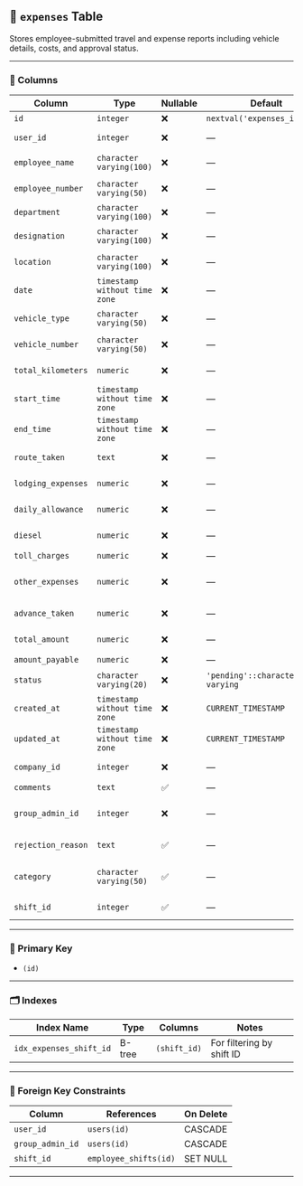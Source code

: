 ## 💸 `expenses` Table

Stores employee-submitted travel and expense reports including vehicle details, costs, and approval status.

---

### 🧱 Columns

| Column              | Type                           | Nullable | Default                                | Description                                      |
|---------------------|--------------------------------|----------|----------------------------------------|--------------------------------------------------|
| `id`                | `integer`                      | ❌       | `nextval('expenses_id_seq')`           | Primary key                                      |
| `user_id`           | `integer`                      | ❌       | —                                      | References `users(id)`                          |
| `employee_name`     | `character varying(100)`       | ❌       | —                                      | Name of the employee                            |
| `employee_number`   | `character varying(50)`        | ❌       | —                                      | Unique employee identifier                      |
| `department`        | `character varying(100)`       | ❌       | —                                      | Department name                                 |
| `designation`       | `character varying(100)`       | ❌       | —                                      | Employee's designation                          |
| `location`          | `character varying(100)`       | ❌       | —                                      | Work or travel location                         |
| `date`              | `timestamp without time zone`  | ❌       | —                                      | Date of expense                                  |
| `vehicle_type`      | `character varying(50)`        | ❌       | —                                      | Type of vehicle used                            |
| `vehicle_number`    | `character varying(50)`        | ❌       | —                                      | Vehicle registration number                     |
| `total_kilometers`  | `numeric`                      | ❌       | —                                      | Total kilometers traveled                       |
| `start_time`        | `timestamp without time zone`  | ❌       | —                                      | Start time of the travel                        |
| `end_time`          | `timestamp without time zone`  | ❌       | —                                      | End time of the travel                          |
| `route_taken`       | `text`                         | ❌       | —                                      | Description of the route                        |
| `lodging_expenses`  | `numeric`                      | ❌       | —                                      | Expenses for lodging                            |
| `daily_allowance`   | `numeric`                      | ❌       | —                                      | Per diem or daily allowance                     |
| `diesel`            | `numeric`                      | ❌       | —                                      | Diesel/fuel expenses                            |
| `toll_charges`      | `numeric`                      | ❌       | —                                      | Toll charges                                    |
| `other_expenses`    | `numeric`                      | ❌       | —                                      | Any other miscellaneous expenses                |
| `advance_taken`     | `numeric`                      | ❌       | —                                      | Advance received for travel                     |
| `total_amount`      | `numeric`                      | ❌       | —                                      | Total expense amount                            |
| `amount_payable`    | `numeric`                      | ❌       | —                                      | Net payable amount                              |
| `status`            | `character varying(20)`        | ❌       | `'pending'::character varying`         | Expense approval status                         |
| `created_at`        | `timestamp without time zone`  | ❌       | `CURRENT_TIMESTAMP`                    | Record creation timestamp                       |
| `updated_at`        | `timestamp without time zone`  | ❌       | `CURRENT_TIMESTAMP`                    | Last updated timestamp                          |
| `company_id`        | `integer`                      | ❌       | —                                      | Associated company                              |
| `comments`          | `text`                         | ✅       | —                                      | Optional comments                               |
| `group_admin_id`    | `integer`                      | ❌       | —                                      | References `users(id)` as group admin           |
| `rejection_reason`  | `text`                         | ✅       | —                                      | Reason if expense was rejected                  |
| `category`          | `character varying(50)`        | ✅       | —                                      | Expense category (e.g., travel, lodging)        |
| `shift_id`          | `integer`                      | ✅       | —                                      | References `employee_shifts(id)`                |

---

### 🔑 Primary Key

- `(id)`

---

### 🗂️ Indexes

| Index Name              | Type   | Columns      | Notes                       |
|-------------------------|--------|--------------|-----------------------------|
| `idx_expenses_shift_id` | B-tree | `(shift_id)` | For filtering by shift ID  |

---

### 🔗 Foreign Key Constraints

| Column           | References                 | On Delete    |
|------------------|----------------------------|--------------|
| `user_id`        | `users(id)`                | CASCADE      |
| `group_admin_id` | `users(id)`                | CASCADE      |
| `shift_id`       | `employee_shifts(id)`      | SET NULL     |

---

